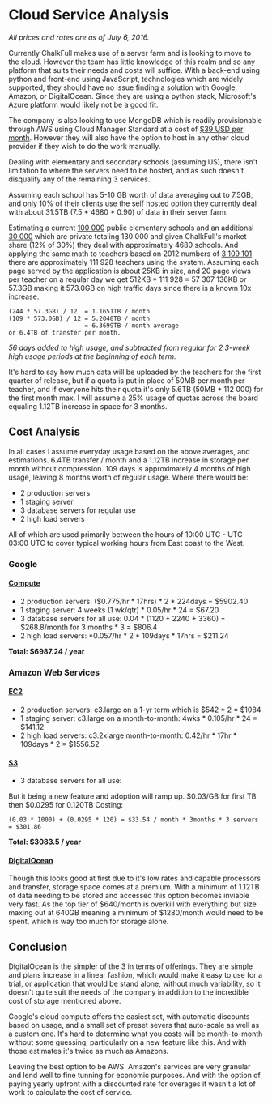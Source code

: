 # Cloud Service Analysis

_All prices and rates are as of July 6, 2016._

Currently ChalkFull makes use of a server farm and is looking to move to the cloud. However the team has little knowledge of this realm and so any platform that suits their needs and costs will suffice. With a back-end using python and front-end using JavaScript, technologies which are widely supported, they should have no issue finding a solution with Google, Amazon, or DigitalOcean. Since they are using a python stack, Microsoft's Azure platform would likely not be a good fit.

The company is also looking to use MongoDB which is readily provisionable through AWS using Cloud Manager Standard at a cost of [$39 USD per month][1]. However they will also have the option to host in any other cloud provider if they wish to do the work manually. 

Dealing with elementary and secondary schools (assuming US), there isn't limitation to where the servers need to be hosted, and as such doesn't disqualify any of the remaining 3 services.

Assuming each school has 5-10 GB worth of data averaging out to 7.5GB, and only 10% of their clients use the self hosted option they currently deal with about 31.5TB (7.5 * 4680 * 0.90) of data in their server farm. 

Estimating a current [100 000][2] public elementary schools and an additional [30 000][2] which are private totaling 130 000 and given ChalkFull's market share (12% of 30%) they deal with approximately 4680 schools. And applying the same math to teachers based on 2012 numbers of [3 109 101][3] there are approximately 111 928 teachers using the system. Assuming each page served by the application is about 25KB in size, and 20 page views per teacher on a regular day we get 512KB * 111 928 = 57 307 136KB or 57.3GB making it 573.0GB on high traffic days since there is a known 10x increase.

    (244 * 57.3GB) / 12  = 1.1651TB / month
    (109 * 573.0GB) / 12 = 5.2048TB / month
                         = 6.3699TB / month average
    or 6.4TB of transfer per month.
    
_56 days added to high usage, and subtracted from regular for 2 3-week high usage periods at the beginning of each term._

It's hard to say how much data will be uploaded by the teachers for the first quarter of release, but if a quota is put in place of 50MB per month per teacher, and if everyone hits their quota it's only 5.6TB (50MB * 112 000) for the first month max.
I will assume a 25% usage of quotas across the board equaling 1.12TB increase in space for 3 months.

## Cost Analysis

In all cases I assume everyday usage based on the above averages, and estimations. 6.4TB transfer / month and a 1.12TB increase in storage per month without compression. 109 days is approximately 4 months of high usage, leaving 8 months worth of regular usage. Where there would be: 

* 2 production servers 
* 1 staging server 
* 3 database servers for regular use 
* 2 high load servers

All of which are used primarily between the hours of 10:00 UTC - UTC 03:00 UTC to cover typical working hours from East coast to the West.

### Google
#### [Compute][5]

* 2 production servers: ($0.775/hr * 17hrs) * 2 * 224days = $5902.40
* 1 staging server: 4 weeks (1 wk/qtr) * 0.05/hr * 24 = $67.20
* 3 database servers for all use: 0.04 * (1120 + 2240 + 3360) = $268.8/month for 3 months * 3 = $806.4
* 2 high load servers: *0.057/hr * 2 * 109days * 17hrs = $211.24

__Total: $6987.24 / year__

### Amazon Web Services
#### [EC2][7]

* 2 production servers: c3.large on a 1-yr term which is $542 * 2 = $1084
* 1 staging server: c3.large on a month-to-month: 4wks * 0.105/hr * 24 = $141.12
* 2 high load servers: c3.2xlarge month-to-month: 0.42/hr * 17hr * 109days * 2 = $1556.52

#### [S3][8]
* 3 database servers for all use: 

But it being a new feature and adoption will ramp up. $0.03/GB for first TB then $0.0295 for 0.120TB Costing:

    (0.03 * 1000) + (0.0295 * 120) = $33.54 / month * 3months * 3 servers = $301.86

__Total: $3083.5 / year__

#### [DigitalOcean][9]

Though this looks good at first due to it's low rates and capable processors and transfer, storage space comes at a premium. With a minimum of 1.12TB of data needing to be stored and accessed this option becomes inviable very fast. As the top tier of $640/month is overkill with everything but size maxing out at 640GB meaning a minimum of $1280/month would need to be spent, which is way too much for storage alone. 

## Conclusion

DigitalOcean is the simpler of the 3 in terms of offerings. They are simple and plans
increase in a linear fashion, which would make it easy to use for a trial, or application that would be stand alone, without much variability, so it doesn't quite suit the needs of the company in addition to the incredible cost of storage mentioned above.

Google's cloud compute offers the easiest set, with automatic discounts based on usage, and a small set of preset severs that auto-scale as well as a custom one. It's hard to determine what you costs will be month-to-month without some guessing, particularly on a new feature like this. And with those estimates it's twice as much as Amazons.

Leaving the best option to be AWS. Amazon's services are very granular and lend well to fine tunning for economic purposes. And with the option of paying yearly upfront with a discounted rate for overages it wasn't a lot of work to calculate the cost of service.


[1]: https://www.mongodb.com/cloud
[2]: https://nces.ed.gov/fastfacts/display.asp?id=84
[3]: http://nces.ed.gov/programs/digest/d14/tables/dt14_208.30.asp?current=yes
[4]: http://www.free-webhosts.com/bandwidth-calculator.php
[5]: https://cloud.google.com/compute/
[7]: https://aws.amazon.com/ec2/pricing/
[8]: https://aws.amazon.com/s3/pricing/
[9]: https://www.digitalocean.com/pricing/
